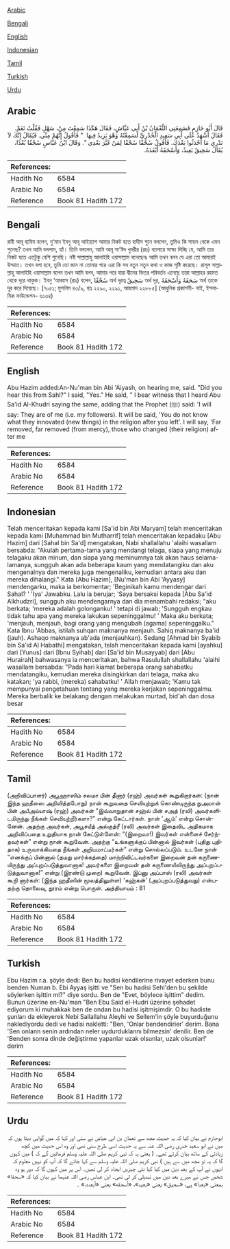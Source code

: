 [Arabic](#arabic)

[Bengali](#bengali)

[English](#english)

[Indonesian](#indonesian)

[Tamil](#tamil)

[Turkish](#turkish)

[Urdu](#urdu)

## Arabic


<div dir="rtl" lang="ar" style={{fontSize:'larger',backgroundColor:'#f8f9fa',padding:20}}>
قَالَ أَبُو حَازِمٍ فَسَمِعَنِي النُّعْمَانُ بْنُ أَبِي عَيَّاشٍ، فَقَالَ هَكَذَا سَمِعْتَ مِنْ، سَهْلٍ فَقُلْتُ نَعَمْ‏.‏ فَقَالَ أَشْهَدُ عَلَى أَبِي سَعِيدٍ الْخُدْرِيِّ لَسَمِعْتُهُ وَهْوَ يَزِيدُ فِيهَا ‏ "‏ فَأَقُولُ إِنَّهُمْ مِنِّي‏.‏ فَيُقَالُ إِنَّكَ لاَ تَدْرِي مَا أَحْدَثُوا بَعْدَكَ‏.‏ فَأَقُولُ سُحْقًا سُحْقًا لِمَنْ غَيَّرَ بَعْدِي ‏"‏‏.‏ وَقَالَ ابْنُ عَبَّاسٍ سُحْقًا بُعْدًا، يُقَالُ سَحِيقٌ بَعِيدٌ، وَأَسْحَقَهُ أَبْعَدَهُ‏.‏
</div>
<div style={{backgroundColor:'#f8f9fa',padding:20, marginBottom: 10}}><table> <thead> <tr> <th>References:</th> <th></th> </tr> </thead> <tbody><tr><td>Hadith No</td><td>6584</td></tr><tr><td>Arabic No</td><td>6584</td></tr><tr><td>Reference</td><td>Book 81 Hadith 172</td></tr></tbody></table></div>

## Bengali


<div dir="ltr" lang="bn" style={{fontSize:'larger',backgroundColor:'#f8f9fa',padding:20}}>
রাবী আবূ হাযিম বলেন, নু‘মান ইবনু আবূ আইয়্যাশ আমার নিকট হতে হাদীস শুনে বললেন, তুমিও কি সাহল থেকে এমন শুনেছ? তখন আমি বললাম, হ্যাঁ। তিনি বললেন, আমি আবূ সা‘ঈদ খুদরীর (রাঃ) ব্যাপারে সাক্ষ্য দিচ্ছি যে, আমি তার নিকট হতে এতটুকু বেশি শুনেছি। নবী সাল্লাল্লাহু আলাইহি ওয়াসাল্লাম বলেছেনঃ আমি তখন বলব যে এরা তো আমারই উম্মাত। তখন বলা হবে, তুমি তো জান না তোমার পরে এরা কি সব নতুন নতুন কথা ও কাজ সৃষ্টি করেছে। রাসূল সাল্লাল্লাহু আলাইহি ওয়াসাল্লাম বলেন তখন আমি বলব, আমার পরে যারা দ্বীনের ভিতর পরিবর্তন এনেছে তারা আল্লাহর রহমত থেকে দূরে থাকুক। ইবনু ‘আব্বাস (রাঃ) বলেন, سُحْقًا অর্থ দূরত্ব سَحِيقٌ অর্থ দূর, سَحَقَهُ وَأَسْحَقَهُ অর্থ তাকে দূর করে দিয়েছে। [৭০৫১; মুসলিম ৪৩/৯, হাঃ ২২৯০, ২২৯১, আহমাদ ২২৮৮৫] (আধুনিক প্রকাশনী- নাই, ইসলামিক ফাউন্ডেশন- ৬১৩৪)
</div>
<div style={{backgroundColor:'#f8f9fa',padding:20, marginBottom: 10}}><table> <thead> <tr> <th>References:</th> <th></th> </tr> </thead> <tbody><tr><td>Hadith No</td><td>6584</td></tr><tr><td>Arabic No</td><td>6584</td></tr><tr><td>Reference</td><td>Book 81 Hadith 172</td></tr></tbody></table></div>

## English


<div dir="ltr" lang="en" style={{fontSize:'larger',backgroundColor:'#f8f9fa',padding:20}}>
Abu Hazim added:An-Nu'man bin Abi 'Aiyash, on hearing me, said. "Did you hear this from Sahl?" I said, "Yes." He said, " I bear witness that I heard Abu Sa'id Al-Khudri saying the same, adding that the Prophet (ﷺ) said: 'I will say: They are of me (i.e. my followers). It will be said, 'You do not know what they innovated (new things) in the religion after you left'. I will say, 'Far removed, far removed (from mercy), those who changed (their religion) after me
</div>
<div style={{backgroundColor:'#f8f9fa',padding:20, marginBottom: 10}}><table> <thead> <tr> <th>References:</th> <th></th> </tr> </thead> <tbody><tr><td>Hadith No</td><td>6584</td></tr><tr><td>Arabic No</td><td>6584</td></tr><tr><td>Reference</td><td>Book 81 Hadith 172</td></tr></tbody></table></div>

## Indonesian


<div dir="ltr" lang="id" style={{fontSize:'larger',backgroundColor:'#f8f9fa',padding:20}}>
Telah menceritakan kepada kami [Sa'id bin Abi Maryam] telah menceritakan kepada kami [Muhammad bin Mutharrif] telah menceritakan kepadaku [Abu Hazim] dari [Sahal bin Sa'd] mengatakan, Nabi shallallahu 'alaihi wasallam bersabda: "Akulah pertama-tama yang mendangi telaga, siapa yang menuju telagaku akan minum, dan siapa yang meminumnya tak akan haus selama-lamanya, sungguh akan ada beberapa kaum yang mendatangiku dan aku mengenalnya dan mereka juga mengenaliku, kemudian antara aku dan mereka dihalangi." Kata [Abu Hazim], [Nu'man bin Abi 'Ayyasy] mendengarku, maka ia berkomentar; 'Beginikah kamu mendengar dari Sahal? ' 'Iya' Jawabku. Lalu ia berujar; 'Saya bersaksi kepada [Abu Sa'id Alkhudzri], sungguh aku mendengarnya dan dia menambahi redaksi; "aku berkata; 'mereka adalah golonganku! ' tetapi di jawab; 'Sungguh engkau tidak tahu apa yang mereka lakukan sepeninggalmu! ' Maka aku berkata; 'menjauh, menjauh, bagi orang yang mengubah (agama) sepeninggalku." Kata Ibnu 'Abbas, istilah suhqan maknanya menjauh. Sahiq maknanya ba'id (jauh). Ashaqo maknanya ab'ada (menjauhkan). Sedang [Ahmad bin Syabib bin Sa'id Al Habathi] mengatakan, telah menceritakan kepada kami [ayahku] dari [Yunus] dari [Ibnu Syihab] dari [Sa'id bin Musayyab] dari [Abu Hurairah] bahwasanya ia menceritakan, bahwa Rasulullah shallallahu 'alaihi wasallam bersabda: "Pada hari kiamat beberapa orang sahabatku mendatangiku, kemudian mereka disingkirkan dari telaga, maka aku katakan; 'ya rabbi, (mereka) sahabatku! ' Allah menjawab; 'Kamu tak mempunyai pengetahuan tentang yang mereka kerjakan sepeninggalmu. Mereka berbalik ke belakang dengan melakukan murtad, bid'ah dan dosa besar
</div>
<div style={{backgroundColor:'#f8f9fa',padding:20, marginBottom: 10}}><table> <thead> <tr> <th>References:</th> <th></th> </tr> </thead> <tbody><tr><td>Hadith No</td><td>6584</td></tr><tr><td>Arabic No</td><td>6584</td></tr><tr><td>Reference</td><td>Book 81 Hadith 172</td></tr></tbody></table></div>

## Tamil


<div dir="ltr" lang="ta" style={{fontSize:'larger',backgroundColor:'#f8f9fa',padding:20}}>
(அறிவிப்பாளர்) அபூஹாஸிம் சலமா பின் தீனார் (ரஹ்) அவர்கள் கூறுகிறார்கள்: (நான் இந்த ஹதீஸை அறிவித்தபோது) நான் கூறுவதை செவியுற்றுக் கொண்டிருந்த நுஅமான் பின் அபீஅய்யாஷ் (ரஹ்) அவர்கள் “இவ்வாறுதான் சஹ்ல் பின் சஅத் (ரலி) அவர்களிடமிருந்து நீங்கள் செவியுற்றீர்களா?” என்று கேட்டார்கள். நான் ‘ஆம்’ என்று சொன்னேன். அதற்கு அவர்கள், அபூசயீத் அல்குத்ரீ (ரலி) அவர்கள் இதைவிட அதிகமாக அறிவிப்பதை உறுதியாக நான் கேட்டுள்ளேன்: “(இறைவா!) இவர்கள் என்னைச் சேர்ந்தவர்கள்” என்று நான் கூறுவேன். அதற்கு “உங்களுக்குப் பின்னால் இவர்கள் (புதிது புதிதாக) உருவாக்கியதை நீங்கள் அறியமாட்டீர்கள்” என்று சொல்லப்படும். உடனே நான் “எனக்குப் பின்னால் (தமது மார்க்கத்தை) மாற்றிவிட்டவர்களை இறைவன் தன் கருணையிருந்து அப்புறப்படுத்துவானாக! அவர்களை இறைவன் தன் கருணையிலிருந்து அப்புறப்படுத்துவானாக!” என்று (இரண்டு முறை) கூறுவேன். இப்னு அப்பாஸ் (ரலி) அவர்கள் கூறி னார்கள்: (இந்த ஹதீஸின் மூலத்திலுள்ள) ‘சுஹ்கன்’ (அப்புறப்படுத்துவது) என்பதற்கு தொலைவு, தூரம் என்று பொருள். அத்தியாயம் : 81
</div>
<div style={{backgroundColor:'#f8f9fa',padding:20, marginBottom: 10}}><table> <thead> <tr> <th>References:</th> <th></th> </tr> </thead> <tbody><tr><td>Hadith No</td><td>6584</td></tr><tr><td>Arabic No</td><td>6584</td></tr><tr><td>Reference</td><td>Book 81 Hadith 172</td></tr></tbody></table></div>

## Turkish


<div dir="ltr" lang="tr" style={{fontSize:'larger',backgroundColor:'#f8f9fa',padding:20}}>
Ebu Hazim r.a. şöyle dedi: Ben bu hadisi kendilerine rivayet ederken bunu benden Numan b. Ebi Ayyaş işitti ve "Sen bu hadisi Sehl'den bu şekilde söylerken işittin mi?" diye sordu. Ben de "Evet, böylece işittim" dedim. Bunun üzerine en-Nu'man "Ben Ebu Said el-Hudri üzerine şehadet ediyorum ki muhakkak ben de ondan bu hadisi işitmişimdir. O bu hadiste şunları da ekleyerek Nebi Sallallahu Aleyhi ve Sellem'in şöyle buyurduğunu naklediyordu dedi ve hadisi nakletti: "Ben, 'Onlar bendendirier' derim. Bana 'Sen onlann senin ardından neler uydurduklannı bilmezsin' denilir. Ben de 'Benden sonra dinde değiştirme yapanlar uzak olsunlar, uzak olsunlar!' derim
</div>
<div style={{backgroundColor:'#f8f9fa',padding:20, marginBottom: 10}}><table> <thead> <tr> <th>References:</th> <th></th> </tr> </thead> <tbody><tr><td>Hadith No</td><td>6584</td></tr><tr><td>Arabic No</td><td>6584</td></tr><tr><td>Reference</td><td>Book 81 Hadith 172</td></tr></tbody></table></div>

## Urdu


<div dir="rtl" lang="ur" style={{fontSize:'larger',backgroundColor:'#f8f9fa',padding:20}}>
ابوحازم نے بیان کیا کہ یہ حدیث مجھ سے نعمان بن ابی عیاش نے سنی اور کہا کہ میں گواہی دیتا ہوں کہ میں نے ابو سعید خدری رضی اللہ عنہ سے یہ حدیث اسی طرح سنی تھی اور وہ اس حدیث میں کچھ زیادتی کے ساتھ بیان کرتے تھے۔ ( یعنی یہ کہ نبی کریم صلی اللہ علیہ وسلم فرمائیں گے کہ ) میں کہوں گا کہ یہ تو مجھ میں سے ہیں ) نبی کریم صلی اللہ علیہ وسلم سے کہا جائے گا کہ آپ کو نہیں معلوم کہ انہوں نے آپ کے بعد دین میں کیا کیا نئی چیزیں ایجاد کر لی تھیں۔ اس پر میں کہوں گا کہ دور ہو وہ شخص جس نے میرے بعد دین میں تبدیلی کر لی تھی۔ ابن عباس رضی اللہ عنہما نے بیان کیا کہ «سحقا» بمعنی «بعدا» ہے، «سحيق» یعنی «بعيد»،‏‏‏‏ «أسحقه» یعنی «أبعده‏.‏» ۔
</div>
<div style={{backgroundColor:'#f8f9fa',padding:20, marginBottom: 10}}><table> <thead> <tr> <th>References:</th> <th></th> </tr> </thead> <tbody><tr><td>Hadith No</td><td>6584</td></tr><tr><td>Arabic No</td><td>6584</td></tr><tr><td>Reference</td><td>Book 81 Hadith 172</td></tr></tbody></table></div>